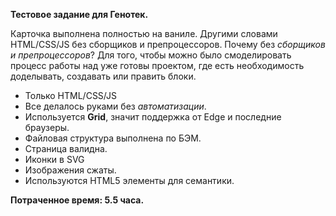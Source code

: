 **Тестовое задание для Генотек.**

Карточка выполнена полностью на ваниле.
Другими словами HTML/CSS/JS без сборщиков и препроцессоров.
Почему без _сборщиков и препроцессоров_? Для того, чтобы можно было смоделировать процесс работы над уже готовы проектом, где есть необходимость доделывать, создавать или править блоки.

* Только HTML/CSS/JS
* Все делалось руками без _автоматизации_.
* Используется **Grid**, значит поддержка от Edge и последние браузеры. 
* Файловая структура выполнена по БЭМ.
* Страница валидна.
* Иконки в SVG
* Изображения сжаты. 
* Используются HTML5 элементы для семантики. 

**Потраченное время: 5.5 часа.**